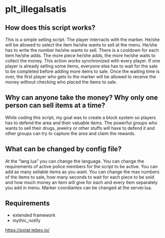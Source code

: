 # plt_illegalsatis


## How does this script works?

This is a simple selling script. The player interracts with the marker.
He/she will be allowed to select the item he/she wants to sell at the menu.
He/she has to write the number he/she wants to sell.
There is a cooldown for each item he/she adds. The more piece he/she adds, the more he/she waits to collect the money.
This action works synchronized with every player. If one player is already selling some items, everyone else has to wait for the sale to be completed before adding more items to sale.
Once the waiting time is over, the first player who gets to the marker will be allowed to receive the money without checking who placed the items to sale.
## Why can anyone take the money? Why only one person can sell items at a time?

While coding this script, my goal was to create a block system so players has to defend the area and their valuable items.
The powerful groups who wants to sell their drugs, jewelry or other stuffs will have to defend it and other groups can try to capture the area and claim the rewards.
## What can be changed by config file?

At the “lang.lua” you can change the language.
You can change the requirements of active police members for the script to be active.
You can add as many sellable items as you want.
You can change the max numbers of the items to sale, how many seconds to wait for each piece to be sold and how much money an item will give for each and every item separately you add in menu.
Marker coordiantes can be changed at the server.lua.
## Requirements

- extended framework
- mythic_notify

https://polat.tebex.io/
